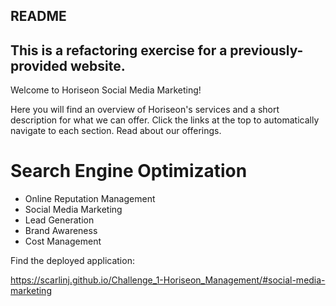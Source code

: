 ## README

## This is a refactoring exercise for a previously-provided website.

Welcome to Horiseon Social Media Marketing!

Here you will find an overview of Horiseon's services and a short description for what we can offer.  Click the links at the top to automatically navigate to each section.  Read about our offerings.

# Search Engine Optimization
- Online Reputation Management
- Social Media Marketing
- Lead Generation
- Brand Awareness
- Cost Management

Find the deployed application:

https://scarlinj.github.io/Challenge_1-Horiseon_Management/#social-media-marketing